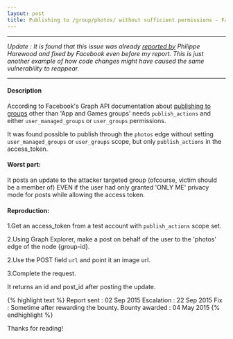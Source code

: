 ```yaml
---
layout: post
title: Publishing to /group/photos/ without sufficient permissions - Facebook Bug
---
```


---

<i>Update : It is found that this issue was already <a href="http://philippeharewood.com/the-group-idphotos-endpoint-isnt-obeying-the-publish_actions-and-user_groups-permission-requirement/">reported by</a> Philippe Harewood and fixed by Facebook 
even before my report. This is just another example of how code changes might have caused the same vulnerability to reappear.</i>

---

#### Description


According to Facebook's Graph API documentation about <a href="https://developers.facebook.com/docs/graph-api/reference/v2.9/group/feed">publishing to groups</a> other than 'App and Games groups' needs `publish_actions` and either `user_managed_groups` or `user_groups` permissions.

It was found possible to publish through the `photos` edge without setting `user_managed_groups` or `user_groups` scope, but only `publish_actions` in the access_token. 

#### Worst part:

It posts an update to the attacker targeted group (ofcourse, victim should be a member of) EVEN if the user had only granted 'ONLY ME' privacy mode for posts while allowing the access token.

#### Reproduction:


1.Get an access_token from a test account with `publish_actions` scope set.

2.Using Graph Explorer, make a post on behalf of the user to the 'photos' edge of the node {group-id}.

2.Use the POST field `url` and point it an image url.

3.Complete the request.

It returns an id and post_id after posting the update. 

{% highlight text %} 
Report sent : 02 Sep 2015 
Escalation : 22 Sep 2015 
Fix : Sometime after rewarding the bounty.
Bounty awarded : 04 May 2015 
{% endhighlight %}

Thanks for reading!

